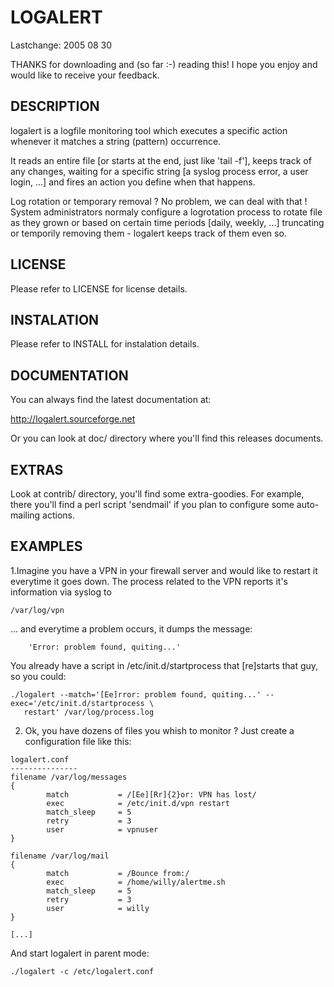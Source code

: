 # LOGALERT

Lastchange: 2005 08 30


THANKS for downloading and (so far :-) reading this! I hope you enjoy and
would like to receive your feedback.


## DESCRIPTION

logalert is a logfile monitoring tool which executes a specific action whenever it matches a
string (pattern) occurrence. 

It reads an entire file [or starts at the end, just like 'tail -f'], keeps track of any
changes, waiting for a specific string [a syslog process error, a user login, ...] and fires an
action you define when that happens.

Log rotation or temporary removal ? No problem, we can deal with that ! System administrators
normaly configure a logrotation process to rotate file as they grown or based on certain time
periods [daily, weekly, ...] truncating or temporily removing them - logalert keeps track of
them even so.

## LICENSE

Please refer to LICENSE for license details.

## INSTALATION

Please refer to INSTALL for instalation details.

## DOCUMENTATION

You can always find the latest documentation at:

http://logalert.sourceforge.net

Or you can look at doc/ directory where you'll find this releases documents.

## EXTRAS

Look at contrib/ directory, you'll find some extra-goodies. For example, there you'll
find a perl script 'sendmail' if you plan to configure some auto-mailing actions.


## EXAMPLES

1.Imagine you have a VPN in your firewall server and would like to restart it everytime it goes down. The process related to the VPN reports it's information via syslog to

`/var/log/vpn`

... and everytime a problem occurs, it dumps the message: 

```
    'Error: problem found, quiting...' 
```

You already have a script in /etc/init.d/startprocess that [re]starts that guy, so you could:

```
./logalert --match='[Ee]rror: problem found, quiting...' --exec='/etc/init.d/startprocess \
   restart' /var/log/process.log
```

2. Ok, you have dozens of files you whish to monitor ?
   Just create a configuration file like this:

```
logalert.conf
---------------
filename /var/log/messages
{
        match           = /[Ee][Rr]{2}or: VPN has lost/
        exec            = /etc/init.d/vpn restart
        match_sleep     = 5
        retry           = 3
        user            = vpnuser
}

filename /var/log/mail
{
        match           = /Bounce from:/
        exec            = /home/willy/alertme.sh
        match_sleep     = 5
        retry           = 3
        user            = willy
}

[...]
```

And start logalert in parent mode:

`./logalert -c /etc/logalert.conf`
